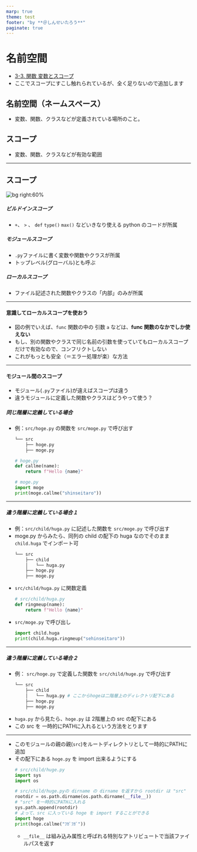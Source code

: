 ```yaml
---
marp: true
theme: test
footer: "by **＠しんせいたろう**"
paginate: true
---
```


# 名前空間

- [3-3. 関数 変数とスコープ](https://utokyo-ipp.github.io/3/3-3.html#%E5%A4%89%E6%95%B0%E3%81%A8%E3%82%B9%E3%82%B3%E3%83%BC%E3%83%97)
- ここでスコープにすこし触れられているが、全く足りないので追加します

## 名前空間（ネームスペース）
- 変数、関数、クラスなどが定義されている場所のこと。

## スコープ
- 変数、関数、クラスなどが有効な範囲

---
## スコープ
![bg right:60%](https://i.imgur.com/xOdTeLq.jpg)

##### ビルドインスコープ
+ `+`、 `>` 、 `def` `type()` `max()` などいきなり使える python のコードが所属
##### モジュールスコープ
+ `.py`ファイルに書く変数や関数やクラスが所属
+ トップレベル(グローバル)とも呼ぶ

##### ローカルスコープ
+ ファイル記述された関数やクラスの「内部」のみが所属

---
#### 意識してローカルスコープを使おう
+ 図の例でいえば、`func` 関数の中の 引数 `a` などは、**func 関数のなかでしか使えない**
+ もし、別の関数やクラスで同じ名前の引数を使っていてもローカルスコープだけで有効なので、コンフリクトしない
+ これがもっとも安全（＝エラー処理が楽）な方法

---
#### モジュール間のスコープ
- モジュール(`.py`ファイル)が違えばスコープは違う
- 違うモジュールに定義した関数やクラスはどうやって使う？
##### 同じ階層に定義している場合
- 例：`src/hoge.py` の関数を `src/moge.py` で呼び出す
    ```bash
    └── src
        ├── hoge.py
        ├── moge.py
    ```
    ```python
    # hoge.py
    def callme(name):
        return f"Hello {name}"
    ```
    ```python
    # moge.py
    import moge 
    print(moge.callme("shinseitaro"))
    ```
---
##### 違う階層に定義している場合１
- 例：`src/child/huga.py` に記述した関数を `src/moge.py` で呼び出す
- moge.py からみたら、同列の child の配下の huga なのでそのまま `child.huga` でインポート可
    ```bash
    └── src
        ├── child
        │   └── huga.py
        ├── hoge.py
        ├── moge.py
    ```  
- `src/child/huga.py` に関数定義
    ```python
    # src/child/huga.py
    def ringmeup(name):
        return f"Hello {name}"    
    ```
- `src/moge.py` で呼び出し
    ```python
    import child.huga
    print(child.huga.ringmeup("sehinseitaro"))
    ```

---
##### 違う階層に定義している場合２
- 例： `src/hoge.py` で定義した関数を `src/child/huge.py` で呼び出す
    ```bash
    └── src
        ├── child
        │   └── huga.py # ここからhogeは二階層上のディレクトリ配下にある
        ├── hoge.py
        ├── moge.py
    ```  
- `huga.py` から見たら、`hoge.py` は 2階層上の src の配下にある
- この src を 一時的にPATHに入れるという方法をとります

---
- このモジュールの親の親(`src`)をルートディレクトリとして一時的にPATHに追加
- その配下にある `hoge.py` を import 出来るようにする
    ```python 
    # src/child/huge.py
    import sys
    import os

    # src/child/huge.pyの dirname の dirname を返すから rootdir は "src"
    rootdir = os.path.dirname(os.path.dirname(__file__))
    # "src" を一時的にPATHに入れる
    sys.path.append(rootdir)
    # よって、src に入っている hoge を import することができる
    import hoge
    print(hoge.callme("ﾌｶﾞﾌｶﾞ"))
    ```
    - `__file__` は組み込み属性と呼ばれる特別なアトリビュートで当該ファイルパスを返す

